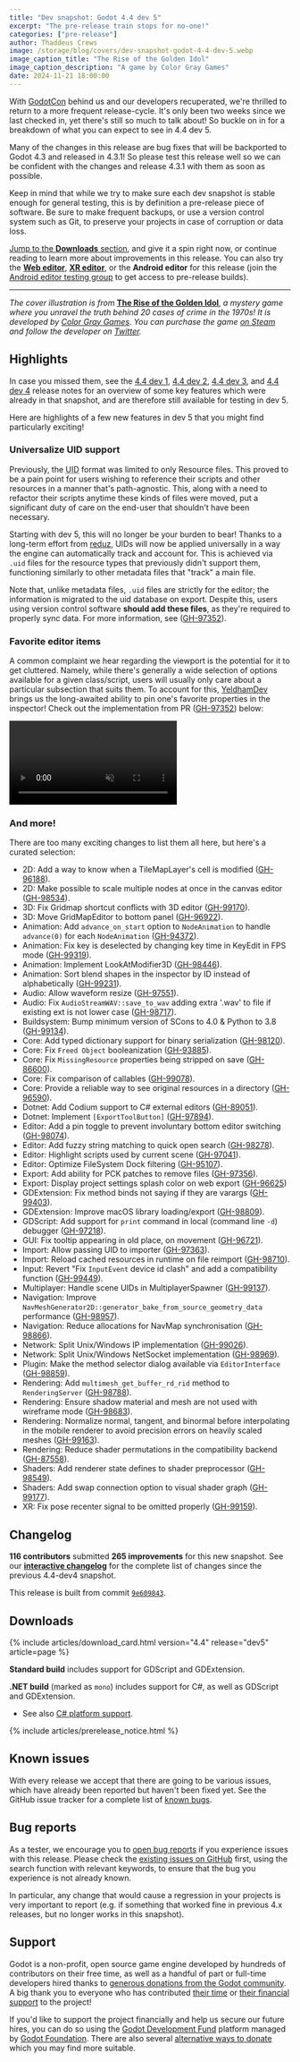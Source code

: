 ```yaml
---
title: "Dev snapshot: Godot 4.4 dev 5"
excerpt: "The pre-release train stops for no-one!"
categories: ["pre-release"]
author: Thaddeus Crews
image: /storage/blog/covers/dev-snapshot-godot-4-4-dev-5.webp
image_caption_title: "The Rise of the Golden Idol"
image_caption_description: "A game by Color Gray Games"
date: 2024-11-21 18:00:00
---
```


With [GodotCon](https://godotengine.org/article/review-godotcon24/) behind us and our developers recuperated, we're thrilled to return
to a more frequent release-cycle. It's only been two weeks since we last checked in, yet there's still so much to talk about!
So buckle on in for a breakdown of what you can expect to see in 4.4 dev 5.

Many of the changes in this release are bug fixes that will be backported to Godot 4.3 and released in 4.3.1! So please
test this release well so we can be confident with the changes and release 4.3.1 with them as soon as possible.

Keep in mind that while we try to make sure each dev snapshot is stable enough for general testing, this is by
definition a pre-release piece of software. Be sure to make frequent backups, or use a version control system such as
Git, to preserve your projects in case of corruption or data loss.

[Jump to the **Downloads** section](#downloads), and give it a spin right now, or continue reading to learn more about improvements in this release. You can also try the [**Web editor**](https://editor.godotengine.org/releases/4.4.dev5/), [**XR editor**](https://www.meta.com/experiences/godot-game-engine/7713660705416473/), or the **Android editor** for this release (join the [Android editor testing group](https://groups.google.com/g/godot-testers) to get access to pre-release builds).

-----

*The cover illustration is from* [**The Rise of the Golden Idol**](https://store.steampowered.com/app/2716400/The_Rise_of_the_Golden_Idol/), *a mystery game where you unravel the truth behind 20 cases of crime in the 1970s! It is developed by [Color Gray Games](https://www.thegoldenidol.com/). You can purchase the game [on Steam](https://store.steampowered.com/app/2716400/The_Rise_of_the_Golden_Idol/) and follow the developer on [Twitter](https://twitter.com/colorgray7/).*

## Highlights

In case you missed them, see the [4.4 dev 1](/article/dev-snapshot-godot-4-4-dev-1/), [4.4 dev 2](/article/dev-snapshot-godot-4-4-dev-2/),
[4.4 dev 3](/article/dev-snapshot-godot-4-4-dev-3/), and [4.4 dev 4](/article/dev-snapshot-godot-4-4-dev-4/) release notes for an overview of
some key features which were already in that snapshot, and are therefore still available for testing in dev 5.

Here are highlights of a few new features in dev 5 that you might find particularly exciting!

### Universalize UID support

Previously, the <abbr title="Universal ID">UID</abbr> format was limited to only Resource files. This proved to be a pain point for users wishing to reference their scripts and other resources in a manner that's path-agnostic. This, along with a need to refactor their scripts anytime these kinds of files were moved, put a significant duty of care on the end-user that shouldn't have been necessary.

Starting with dev 5, this will no longer be your burden to bear! Thanks to a long-term effort from [reduz](https://github.com/reduz), UIDs will now be applied universally in a way the engine can automatically track and account for. This is achieved via `.uid` files for the resource types that previously didn't support them, functioning similarly to other metadata files that "track" a main file.

Note that, unlike metadata files, `.uid` files are strictly for the editor; the information is migrated to the uid database on export. Despite this, users using version control software **should add these files**, as they're required to properly sync data. For more information, see ([GH-97352](https://github.com/godotengine/godot/pull/97352)).

### Favorite editor items

A common complaint we hear regarding the viewport is the potential for it to get cluttered. Namely, while there's generally a wide selection of options available for a given class/script, users will usually only care about a particular subsection that suits them. To account for this, [YeldhamDev](https://github.com/YeldhamDev) brings us the long-awaited ability to pin one's favorite properties in the inspector! Check out the implementation from PR ([GH-97352](https://github.com/godotengine/godot/pull/97415)) below:

<video autoplay loop muted playsinline>
  <source src="/storage/blog/dev-snapshot-godot-4-4-dev-5/favorite-inspector.mp4?1" type="video/mp4">
</video>

### And more!

There are too many exciting changes to list them all here, but here's a curated selection:

- 2D: Add a way to know when a TileMapLayer's cell is modified ([GH-96188](https://github.com/godotengine/godot/pull/96188)).
- 2D: Make possible to scale multiple nodes at once in the canvas editor ([GH-98534](https://github.com/godotengine/godot/pull/98534)).
- 3D: Fix Gridmap shortcut conflicts with 3D editor ([GH-99170](https://github.com/godotengine/godot/pull/99170)).
- 3D: Move GridMapEditor to bottom panel ([GH-96922](https://github.com/godotengine/godot/pull/96922)).
- Animation: Add `advance_on_start` option to `NodeAnimation` to handle `advance(0)` for each `NodeAnimation` ([GH-94372](https://github.com/godotengine/godot/pull/94372)).
- Animation: Fix key is deselected by changing key time in KeyEdit in FPS mode ([GH-99319](https://github.com/godotengine/godot/pull/99319)).
- Animation: Implement LookAtModifier3D ([GH-98446](https://github.com/godotengine/godot/pull/98446)).
- Animation: Sort blend shapes in the inspector by ID instead of alphabetically ([GH-99231](https://github.com/godotengine/godot/pull/99231)).
- Audio: Allow waveform resize ([GH-97551](https://github.com/godotengine/godot/pull/97551)).
- Audio: Fix `AudioStreamWAV::save_to_wav` adding extra '.wav' to file if existing ext is not lower case ([GH-98717](https://github.com/godotengine/godot/pull/98717)).
- Buildsystem: Bump minimum version of SCons to 4.0 & Python to 3.8 ([GH-99134](https://github.com/godotengine/godot/pull/99134)).
- Core: Add typed dictionary support for binary serialization ([GH-98120](https://github.com/godotengine/godot/pull/98120)).
- Core: Fix `Freed Object` booleanization ([GH-93885](https://github.com/godotengine/godot/pull/93885)).
- Core: Fix `MissingResource` properties being stripped on save ([GH-86600](https://github.com/godotengine/godot/pull/86600)).
- Core: Fix comparison of callables ([GH-99078](https://github.com/godotengine/godot/pull/99078)).
- Core: Provide a reliable way to see original resources in a directory ([GH-96590](https://github.com/godotengine/godot/pull/96590)).
- Dotnet: Add Codium support to C# external editors ([GH-89051](https://github.com/godotengine/godot/pull/89051)).
- Dotnet: Implement `[ExportToolButton]` ([GH-97894](https://github.com/godotengine/godot/pull/97894)).
- Editor: Add a pin toggle to prevent involuntary bottom editor switching ([GH-98074](https://github.com/godotengine/godot/pull/98074)).
- Editor: Add fuzzy string matching to quick open search ([GH-98278](https://github.com/godotengine/godot/pull/98278)).
- Editor: Highlight scripts used by current scene ([GH-97041](https://github.com/godotengine/godot/pull/97041)).
- Editor: Optimize FileSystem Dock filtering ([GH-95107](https://github.com/godotengine/godot/pull/95107)).
- Export: Add ability for PCK patches to remove files ([GH-97356](https://github.com/godotengine/godot/pull/97356)).
- Export: Display project settings splash color on web export ([GH-96625](https://github.com/godotengine/godot/pull/96625))
- GDExtension: Fix method binds not saying if they are varargs ([GH-99403](https://github.com/godotengine/godot/pull/99403)).
- GDExtension: Improve macOS library loading/export ([GH-98809](https://github.com/godotengine/godot/pull/98809)).
- GDScript: Add support for `print` command in local (command line `-d`) debugger ([GH-97218](https://github.com/godotengine/godot/pull/97218)).
- GUI: Fix tooltip appearing in old place, on movement ([GH-96721](https://github.com/godotengine/godot/pull/96721)).
- Import: Allow passing UID to importer ([GH-97363](https://github.com/godotengine/godot/pull/97363)).
- Import: Reload cached resources in runtime on file reimport ([GH-98710](https://github.com/godotengine/godot/pull/98710)).
- Input: Revert "Fix `InputEvent` device id clash" and add a compatibility function ([GH-99449](https://github.com/godotengine/godot/pull/99449)).
- Multiplayer: Handle scene UIDs in MultiplayerSpawner ([GH-99137](https://github.com/godotengine/godot/pull/99137)).
- Navigation: Improve `NavMeshGenerator2D::generator_bake_from_source_geometry_data` performance ([GH-98957](https://github.com/godotengine/godot/pull/98957)).
- Navigation: Reduce allocations for NavMap synchronisation ([GH-98866](https://github.com/godotengine/godot/pull/98866)).
- Network: Split Unix/Windows IP implementation ([GH-99026](https://github.com/godotengine/godot/pull/99026)).
- Network: Split Unix/Windows NetSocket implementation ([GH-98969](https://github.com/godotengine/godot/pull/98969)).
- Plugin: Make the method selector dialog available via `EditorInterface` ([GH-98859](https://github.com/godotengine/godot/pull/98859)).
- Rendering: Add `multimesh_get_buffer_rd_rid` method to `RenderingServer` ([GH-98788](https://github.com/godotengine/godot/pull/98788)).
- Rendering: Ensure shadow material and mesh are not used with wireframe mode ([GH-98683](https://github.com/godotengine/godot/pull/98683)).
- Rendering: Normalize normal, tangent, and binormal before interpolating in the mobile renderer to avoid precision errors on heavily scaled meshes ([GH-99163](https://github.com/godotengine/godot/pull/99163)).
- Rendering: Reduce shader permutations in the compatibility backend ([GH-87558](https://github.com/godotengine/godot/pull/87558)).
- Shaders: Add renderer state defines to shader preprocessor ([GH-98549](https://github.com/godotengine/godot/pull/98549)).
- Shaders: Add swap connection option to visual shader graph ([GH-99177](https://github.com/godotengine/godot/pull/99177)).
- XR: Fix pose recenter signal to be omitted properly ([GH-99159](https://github.com/godotengine/godot/pull/99159)).

## Changelog

**116 contributors** submitted **265 improvements** for this new snapshot. See our [**interactive changelog**](https://godotengine.github.io/godot-interactive-changelog/#4.4-dev5) for the complete list of changes since the previous 4.4-dev4 snapshot.

This release is built from commit [`9e609843`](https://github.com/godotengine/godot/commit/9e6098432aac35bae42c9089a29ba2a80320d823).

## Downloads

{% include articles/download_card.html version="4.4" release="dev5" article=page %}

**Standard build** includes support for GDScript and GDExtension.

**.NET build** (marked as `mono`) includes support for C#, as well as GDScript and GDExtension.
- See also [C# platform support](https://docs.godotengine.org/en/latest/tutorials/scripting/c_sharp/index.html#c-platform-support).

{% include articles/prerelease_notice.html %}

## Known issues

With every release we accept that there are going to be various issues, which have already been reported but haven't been fixed yet. See the GitHub issue tracker for a complete list of [known bugs](https://github.com/godotengine/godot/issues?q=is%3Aissue+is%3Aopen+label%3Abug+).

## Bug reports

As a tester, we encourage you to [open bug reports](https://github.com/godotengine/godot/issues) if you experience issues with this release. Please check the [existing issues on GitHub](https://github.com/godotengine/godot/issues) first, using the search function with relevant keywords, to ensure that the bug you experience is not already known.

In particular, any change that would cause a regression in your projects is very important to report (e.g. if something that worked fine in previous 4.x releases, but no longer works in this snapshot).

## Support

Godot is a non-profit, open source game engine developed by hundreds of contributors on their free time, as well as a handful of part or full-time developers hired thanks to [generous donations from the Godot community](https://fund.godotengine.org/). A big thank you to everyone who has contributed [their time](https://github.com/godotengine/godot/blob/master/AUTHORS.md) or [their financial support](https://github.com/godotengine/godot/blob/master/DONORS.md) to the project!

If you'd like to support the project financially and help us secure our future hires, you can do so using the [Godot Development Fund](https://fund.godotengine.org/) platform managed by [Godot Foundation](https://godot.foundation/). There are also several [alternative ways to donate](/donate) which you may find more suitable.
